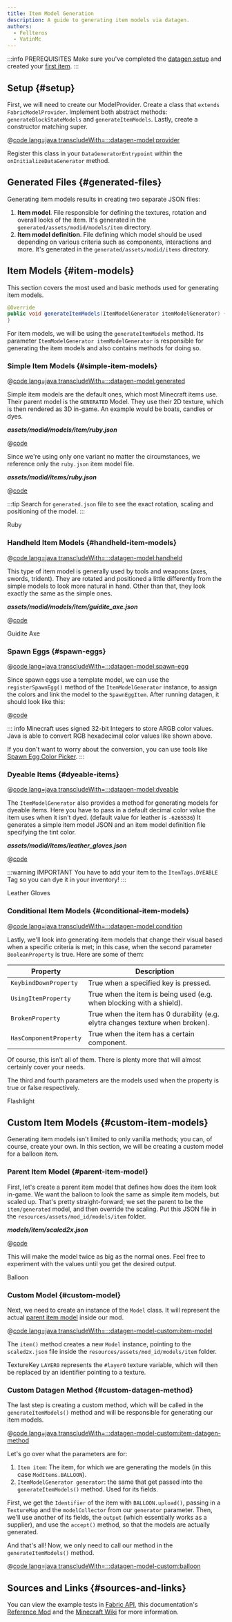 ```yaml
---
title: Item Model Generation
description: A guide to generating item models via datagen.
authors:
  - Fellteros
  - VatinMc
---
```


:::info PREREQUISITES
Make sure you've completed the [datagen setup](./setup) and created your [first item](../items/first-item).
:::

## Setup {#setup}

First, we will need to create our ModelProvider. Create a class that `extends FabricModelProvider`. Implement both abstract methods: `generateBlockStateModels` and `generateItemModels`.
Lastly, create a constructor matching super.

@[code lang=java transcludeWith=:::datagen-model:provider](@/reference/latest/src/client/java/com/example/docs/datagen/FabricDocsReferenceModelProvider.java)

Register this class in your `DataGeneratorEntrypoint` within the `onInitializeDataGenerator` method.

## Generated Files {#generated-files}

Generating item models results in creating two separate JSON files:

1. **Item model**. File responsible for defining the textures, rotation and overall looks of the item. It's generated in the `generated/assets/modid/models/item` directory.
2. **Item model definition**. File defining which model should be used depending on various criteria such as components, interactions and more. It's generated in the `generated/assets/modid/items` directory.

## Item Models {#item-models}

This section covers the most used and basic methods used for generating item models.

```java
@Override
public void generateItemModels(ItemModelGenerator itemModelGenerator) {
}
```

For item models, we will be using the `generateItemModels` method. Its parameter `ItemModelGenerator itemModelGenerator` is responsible for generating the item models and also contains methods for doing so.

### Simple Item Models {#simple-item-models}

@[code lang=java transcludeWith=:::datagen-model:generated](@/reference/latest/src/client/java/com/example/docs/datagen/FabricDocsReferenceModelProvider.java)

Simple item models are the default ones, which most Minecraft items use. Their parent model is the `GENERATED` Model. They use their 2D texture, which is then rendered as 3D in-game. An example would be boats, candles or dyes.

_**assets/modid/models/item/ruby.json**_

@[code](@/reference/latest/src/main/generated/assets/fabric-docs-reference/models/item/ruby.json)

Since we're using only one variant no matter the circumstances, we reference only the `ruby.json` item model file.

_**assets/modid/items/ruby.json**_

@[code](@/reference/latest/src/main/generated/assets/fabric-docs-reference/items/ruby.json)

:::tip
Search for `generated.json` file to see the exact rotation, scaling and positioning of the model.
:::

<DownloadEntry visualURL="/assets/develop/data-generation/item-model/ruby_big.png" downloadURL="/assets/develop/data-generation/item-model/ruby.png">Ruby</DownloadEntry>

### Handheld Item Models {#handheld-item-models}

@[code lang=java transcludeWith=:::datagen-model:handheld](@/reference/latest/src/client/java/com/example/docs/datagen/FabricDocsReferenceModelProvider.java)

This type of item model is generally used by tools and weapons (axes, swords, trident). They are rotated and positioned a little differently from the simple models to look more natural in hand. Other than that, they look exactly the same as the simple ones.

_**assets/modid/models/item/guidite_axe.json**_

@[code](@/reference/latest/src/main/generated/assets/fabric-docs-reference/models/item/guidite_axe.json)

<DownloadEntry visualURL="/assets/develop/data-generation/item-model/guidite_axe_big.png" downloadURL="/assets/develop/data-generation/item-model/guidite_axe.png">Guidite Axe</DownloadEntry>

### Spawn Eggs {#spawn-eggs}

@[code lang=java transcludeWith=:::datagen-model:spawn-egg](@/reference/latest/src/client/java/com/example/docs/datagen/FabricDocsReferenceModelProvider.java)

Since spawn eggs use a template model, we can use the `registerSpawnEgg()` method of the `ItemModelGenerator` instance, to assign the colors and link the model to the `SpawnEggItem`. After running datagen, it should look like this:

@[code](@/reference/latest/src/main/generated/assets/fabric-docs-reference/items/custom_spawn_egg.json)

::: info
Minecraft uses signed 32-bit Integers to store ARGB color values. Java is able to convert RGB hexadecimal color values like shown above.

If you don't want to worry about the conversion, you can use tools like [Spawn Egg Color Picker](https://vatinmc.github.io/spawn-egg-color-picker/).
:::

### Dyeable Items {#dyeable-items}

@[code lang=java transcludeWith=:::datagen-model:dyeable](@/reference/latest/src/client/java/com/example/docs/datagen/FabricDocsReferenceModelProvider.java)

The `ItemModelGenerator` also provides a method for generating models for dyeable items. Here you have to pass in a default decimal color value the item uses when it isn't dyed. (default value for leather is ``-6265536``)
It generates a simple item model JSON and an item model definition file specifying the tint color.

_**assets/modid/items/leather_gloves.json**_

@[code](@/reference/latest/src/main/generated/assets/fabric-docs-reference/items/leather_gloves.json)

:::warning IMPORTANT
You have to add your item to the ``ItemTags.DYEABLE`` Tag so you can dye it in your inventory!
:::

<DownloadEntry visualURL="/assets/develop/data-generation/item-model/leather_gloves_big.png" downloadURL="/assets/develop/data-generation/item-model/leather_gloves.png">Leather Gloves</DownloadEntry>

### Conditional Item Models {#conditional-item-models}

@[code lang=java transcludeWith=:::datagen-model:condition](@/reference/latest/src/client/java/com/example/docs/datagen/FabricDocsReferenceModelProvider.java)

Lastly, we'll look into generating item models that change their visual based when a specific criteria is met; in this case, when the second parameter ``BooleanProperty`` is true. Here are some of them:

| Property               | Description                                                                    |
|------------------------|--------------------------------------------------------------------------------|
| `KeybindDownProperty`  | True when a specified key is pressed.                                          |
| `UsingItemProperty`    | True when the item is being used (e.g. when blocking with a shield).           |
| `BrokenProperty`       | True when the item has 0 durability (e.g. elytra changes texture when broken). |
| `HasComponentProperty` | True when the item has a certain component.                                    |

Of course, this isn't all of them. There is plenty more that will almost certainly cover your needs.

The third and fourth parameters are the models used when the property is true or false respectively.

<DownloadEntry visualURL="/assets/develop/data-generation/item-model/flashlight_textures_big.png" downloadURL="/assets/develop/data-generation/item-model/flashlight_textures.zip">Flashlight</DownloadEntry>

## Custom Item Models {#custom-item-models}

Generating item models isn't limited to only vanilla methods; you can, of course, create your own. In this section, we will be creating a custom model for a balloon item.

### Parent Item Model {#parent-item-model}

First, let's create a parent item model that defines how does the item look in-game. We want the balloon to look the same as simple item models, but scaled up. That's pretty straight-forward; we set the parent to be the `item/generated` model, and then override the scaling.
Put this JSON file in the `resources/assets/mod_id/models/item` folder.

**_models/item/scaled2x.json_**

@[code](@/reference/latest/src/main/resources/assets/fabric-docs-reference/models/item/scaled2x.json)

This will make the model twice as big as the normal ones. Feel free to experiment with the values until you get the desired output.

<DownloadEntry visualURL="/assets/develop/data-generation/item-model/balloon_big.png" downloadURL="/assets/develop/data-generation/item-model/balloon.png">Balloon</DownloadEntry>

### Custom Model {#custom-model}

Next, we need to create an instance of the `Model` class. It will represent the actual [parent item model](#parent-item-model) inside our mod.

@[code lang=java transcludeWith=:::datagen-model-custom:item-model](@/reference/latest/src/client/java/com/example/docs/datagen/FabricDocsReferenceModelProvider.java)

The `item()` method creates a new `Model` instance, pointing to the `scaled2x.json` file inside the `resources/assets/mod_id/models/item` folder.

TextureKey `LAYER0` represents the `#layer0` texture variable, which will then be replaced by an identifier pointing to a texture.

### Custom Datagen Method {#custom-datagen-method}

The last step is creating a custom method, which will be called in the `generateItemModels()` method and will be responsible for generating our item models.

@[code lang=java transcludeWith=:::datagen-model-custom:item-datagen-method](@/reference/latest/src/client/java/com/example/docs/datagen/FabricDocsReferenceModelProvider.java)

Let's go over what the parameters are for:

1. ``Item item``: The item, for which we are generating the models (in this case `ModItems.BALLOON`).
2. ``ItemModelGenerator generator``: the same that get passed into the `generateItemModels()` method. Used for its fields.

First, we get the ``Identifier`` of the item with `BALLOON.upload()`, passing in a ``TextureMap`` and the `modelCollector` from our `generator` parameter.
Then, we'll use another of its fields, the `output` (which essentially works as a supplier), and use the `accept()` method, so that the models are actually generated.

And that's all! Now, we only need to call our method in the `generateItemModels()` method.

@[code lang=java transcludeWith=:::datagen-model-custom:balloon](@/reference/latest/src/client/java/com/example/docs/datagen/FabricDocsReferenceModelProvider.java)

## Sources and Links {#sources-and-links}

You can view the example tests in [Fabric API](https://github.com/FabricMC/fabric/blob/1.21.4/fabric-data-generation-api-v1/src/), this documentation's [Reference Mod](https://github.com/FabricMC/fabric-docs/tree/main/reference) and the [Minecraft Wiki](https://minecraft.wiki/) for more information.
